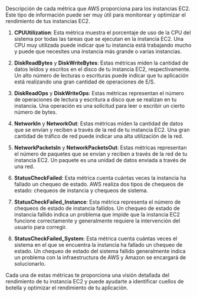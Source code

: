 Descripción de cada métrica que AWS proporciona para los instancias EC2. Este tipo de información puede ser muy útil para monitorear y optimizar el rendimiento de tus instancias EC2.

1. **CPUUtilization**: Esta métrica muestra el porcentaje de uso de la CPU del sistema por todas las tareas que se ejecutan en la instancia EC2. Una CPU muy utilizada puede indicar que tu instancia está trabajando mucho y puede que necesites una instancia más grande o varias instancias.

2. **DiskReadBytes** y **DiskWriteBytes**: Estas métricas miden la cantidad de datos leídos y escritos en el disco de tu instancia EC2, respectivamente. Un alto número de lecturas o escrituras puede indicar que tu aplicación está realizando una gran cantidad de operaciones de E/S.

3. **DiskReadOps** y **DiskWriteOps**: Estas métricas representan el número de operaciones de lectura y escritura a disco que se realizan en tu instancia. Una operación es una solicitud para leer o escribir un cierto número de bytes.

4. **NetworkIn** y **NetworkOut**: Estas métricas miden la cantidad de datos que se envían y reciben a través de la red de tu instancia EC2. Una gran cantidad de tráfico de red puede indicar una alta utilización de la red.

5. **NetworkPacketsIn** y **NetworkPacketsOut**: Estas métricas representan el número de paquetes que se envían y reciben a través de la red de tu instancia EC2. Un paquete es una unidad de datos enviada a través de una red.

6. **StatusCheckFailed**: Esta métrica cuenta cuántas veces la instancia ha fallado un chequeo de estado. AWS realiza dos tipos de chequeos de estado: chequeos de instancia y chequeos de sistema.

7. **StatusCheckFailed_Instance**: Esta métrica representa el número de chequeos de estado de instancia fallidos. Un chequeo de estado de instancia fallido indica un problema que impide que la instancia EC2 funcione correctamente y generalmente requiere la intervención del usuario para corregir.

8. **StatusCheckFailed_System**: Esta métrica cuenta cuántas veces el sistema en el que se encuentra la instancia ha fallado un chequeo de estado. Un chequeo de estado del sistema fallido generalmente indica un problema con la infraestructura de AWS y Amazon se encargará de solucionarlo.

Cada una de estas métricas te proporciona una visión detallada del rendimiento de tu instancia EC2 y puede ayudarte a identificar cuellos de botella y optimizar el rendimiento de tu aplicación.